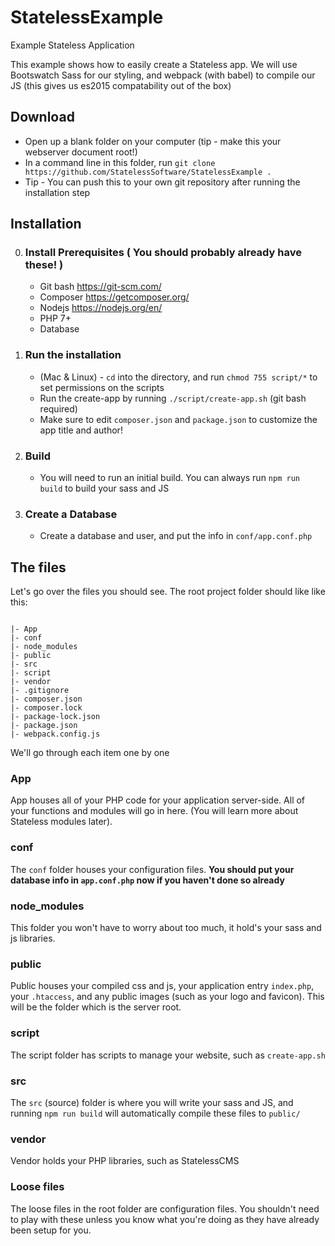 # StatelessExample
Example Stateless Application

This example shows how to easily create a Stateless app.  We will use Bootswatch Sass for our styling, and webpack (with babel) to compile our JS (this gives us es2015 compatability out of the box)

## Download

- Open up a blank folder on your computer (tip - make this your webserver document root!)
- In a command line in this folder, run `git clone https://github.com/StatelessSoftware/StatelessExample .`
- Tip - You can push this to your own git repository after running the installation step

## Installation

0. ### Install Prerequisites ( You should probably already have these! )

    - Git bash https://git-scm.com/
    - Composer https://getcomposer.org/
    - Nodejs https://nodejs.org/en/
    - PHP 7+
    - Database

1. ### Run the installation

    - (Mac & Linux) - `cd` into the directory, and run `chmod 755 script/*` to set permissions on the scripts
    - Run the create-app by running `./script/create-app.sh` (git bash required)
    - Make sure to edit `composer.json` and `package.json` to customize the app title and author!

2. ### Build

    - You will need to run an initial build.  You can always run `npm run build` to build your sass and JS

3. ### Create a Database

    - Create a database and user, and put the info in `conf/app.conf.php`

## The files

Let's go over the files you should see.  The root project folder should like like this:

```

|- App
|- conf
|- node_modules
|- public
|- src
|- script
|- vendor
|- .gitignore
|- composer.json
|- composer.lock
|- package-lock.json
|- package.json
|- webpack.config.js

```

We'll go through each item one by one

### App

App houses all of your PHP code for your application server-side.  All of your functions and modules will go in here.  (You will learn more about Stateless modules later).

### conf

The `conf` folder houses your configuration files.  **You should put your database info in `app.conf.php` now if you haven't done so already**

### node_modules

This folder you won't have to worry about too much, it hold's your sass and js libraries.

### public

Public houses your compiled css and js, your application entry `index.php`, your `.htaccess`, and any public images (such as your logo and favicon).  This will be the folder which is the server root.

### script

The script folder has scripts to manage your website, such as `create-app.sh`

### src

The `src` (source) folder is where you will write your sass and JS, and running `npm run build` will automatically compile these files to `public/`

### vendor

Vendor holds your PHP libraries, such as StatelessCMS

### Loose files

The loose files in the root folder are configuration files.  You shouldn't need to play with these unless you know what you're doing as they have already been setup for you.
